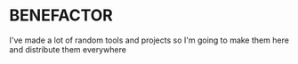 BENEFACTOR
==========

I've made a  lot of random tools and projects so I'm going to make them here and distribute them everywhere


